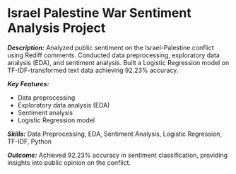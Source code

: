 # Israel Palestine War Sentiment Analysis Project

***Description:*** Analyzed public sentiment on the Israel-Palestine conflict using Rediff comments. Conducted data preprocessing, exploratory data analysis (EDA), and sentiment analysis. Built a Logistic Regression model on TF-IDF-transformed text data achieving 92.23% accuracy.

***Key Features:***
- Data preprocessing
- Exploratory data analysis (EDA)
- Sentiment analysis
- Logistic Regression model

***Skills:*** Data Preprocessing, EDA, Sentiment Analysis, Logistic Regression, TF-IDF, Python

***Outcome:*** Achieved 92.23% accuracy in sentiment classification, providing insights into public opinion on the conflict.
